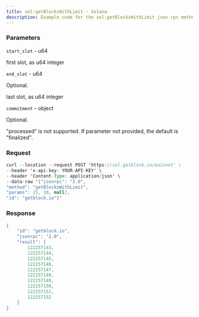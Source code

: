 ```yaml
---
title: sol:getBlocksWithLimit - Solana
description: Example code for the sol:getBlocksWithLimit json-rpc method. Сomplete guide on how to use sol:getBlocksWithLimit json-rpc in GetBlock.io Web3 documentation.
---
```


### Parameters


`start_slot` - u64

first slot, as u64 integer

`end_slot` - u64

Optional.

last slot, as u64 integer

`commitment` - object

Optional.

"processed" is not supported. If parameter not provided, the default is
"finalized".

### Request

``` java
curl --location --request POST 'https://sol.getblock.io/mainnet' \ 
--header 'x-api-key: YOUR-API-KEY' \ 
--header 'Content-Type: application/json' \ 
--data-raw '{"jsonrpc": "2.0",
"method": "getBlocksWithLimit",
"params": [5, 10, null],
"id": "getblock.io"}'
```

###  Response

``` java
{
    "id": "getblock.io",
    "jsonrpc": "2.0",
    "result": [
        122257143,
        122257144,
        122257145,
        122257146,
        122257147,
        122257148,
        122257149,
        122257150,
        122257151,
        122257152
    ]
}
```

